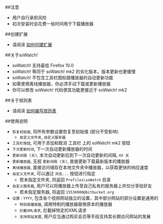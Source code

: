 ##注意

- 用户自行承担风险
- 初次安装时会花费一些时间用于下载播放器

##创建扩展

- 请阅读 [如何创建扩展](https://github.com/jc3213/Misc/blob/master/Manual/zh-CN/HowToBuild.md)

##关于soWatch!

- soWatch! 支持最低 Firefox 10.0
- soWatch! 等同于 soWatch! mk2 的劣化版本，版本更新也更缓慢
- soWatch! 不包含工具栏图标跟播放器的自动更新功能
- 如需使用离线播放器，你必须手动下载或更新播放器
- 你可以修改 soWatch! 代码使其功能更接近于 soWatch! mk2

##关于规则表

- 请阅读 [如何编写规则表](https://github.com/jc3213/Misc/blob/master/Manual/zh-CN/soWatch-mk2.rulelist.md)

##使用说明

- `恢复初始值`, 将所有参数设置恢复至初始值 (部分不受影响)
  - `自定义文件夹`, `自定义服务器`
- `工具栏按钮`, 可用于添加和取消 工具栏 上的 soWatch! mk2 按钮
- `下次更新时间`, 下一次自动更新播放器的时间
- `更新间隔 (天)`, 本次自动更新后到下一次自动更新的间隔, `XX 天`
- `更新播放器`, 无视 `更新间隔 (天)`, 直接更新下载最新版本的播放器
- `离线播放器`, 直接访问储存在本地文件夹中播放器，以获取更快的响应速度
- `自定义文件夹`, 可以通过 `浏览...` 按钮进行指定
  - 若未指定文件夹, 将返回 `Profiles\soWatch` 目录
- `自定义服务器`, 用户可以将播放器上传至自己私有的服务器上并仅分享给好友
  - 若未指定服务器, 将返回 `15536900@bitbucket.org`
- `设置：YYYY`, 包含各个视频网站独立的设置，其中部分网站的部分设置是通用的
  - `特别版播放器`, 调用特制的播放器替换原本的播放器
  - `拦截XML请求`, 拦截掉特定的XML请求
  - `支持网站发展`, 用户应当通过购买会员等手段支持其长期访问网站的发展
